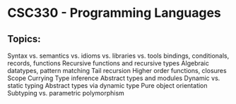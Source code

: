 # CSC330 - Programming Languages

## Topics:
Syntax vs. semantics vs. idioms vs. libraries vs. tools
bindings, conditionals, records, functions
Recursive functions and recursive types
Algebraic datatypes, pattern matching
Tail recursion
Higher order functions, closures
Scope
Currying
Type inference
Abstract types and modules
Dynamic vs. static typing
Abstract types via dynamic type
Pure object orientation
Subtyping vs. parametric polymorphism